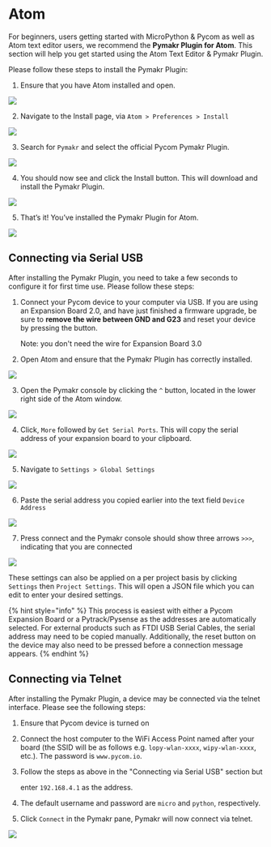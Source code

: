 # Atom

For beginners, users getting started with MicroPython & Pycom as well as Atom text editor users, we recommend the **Pymakr Plugin for Atom**. This section will help you get started using the Atom Text Editor & Pymakr Plugin.

Please follow these steps to install the Pymakr Plugin:

1. Ensure that you have Atom installed and open.

![](../../.gitbook/assets/atom_setup_step_1%20%281%29.png)

2. Navigate to the Install page, via `Atom > Preferences > Install`

![](../../.gitbook/assets/atom_setup_step_2%20%281%29.png)

3. Search for `Pymakr` and select the official Pycom Pymakr Plugin.

![](../../.gitbook/assets/atom_setup_step_3%20%281%29.png)

4. You should now see and click the Install button. This will download and install the Pymakr Plugin.

![](../../.gitbook/assets/atom_setup_step_4%20%281%29.png)

5. That’s it! You’ve installed the Pymakr Plugin for Atom.

![](../../.gitbook/assets/atom_setup_step_5%20%281%29.png)

## Connecting via Serial USB

After installing the Pymakr Plugin, you need to take a few seconds to configure it for first time use. Please follow these steps:

1. Connect your Pycom device to your computer via USB. If you are using an Expansion Board 2.0, and have just finished a firmware upgrade, be sure to **remove the wire between GND and G23** and reset your device by pressing the button.

   Note: you don't need the wire for Expansion Board 3.0

2. Open Atom and ensure that the Pymakr Plugin has correctly installed.

![](../../.gitbook/assets/atom_config_step_2%20%281%29.png)

3. Open the Pymakr console by clicking the `^` button, located in the lower right side of the Atom window.

![](../../.gitbook/assets/atom_config_step_3.png)

4. Click, `More` followed by `Get Serial Ports`. This will copy the serial address of your expansion board to your clipboard.

![](../../.gitbook/assets/atom_config_step_4.png)

5. Navigate to `Settings > Global Settings`

![](../../.gitbook/assets/atom_config_step_5.png)

6. Paste the serial address you copied earlier into the text field `Device Address`

![](../../.gitbook/assets/atom_config_step_6.png)

7. Press connect and the Pymakr console should show three arrows `>>>`, indicating that you are connected

![](../../.gitbook/assets/atom_config_step_7.png)

These settings can also be applied on a per project basis by clicking `Settings` then `Project Settings`. This will open a JSON file which you can edit to enter your desired settings.

{% hint style="info" %}
This process is easiest with either a Pycom Expansion Board or a Pytrack/Pysense as the addresses are automatically selected. For external products such as FTDI USB Serial Cables, the serial address may need to be copied manually. Additionally, the reset button on the device may also need to be pressed before a connection message appears.
{% endhint %}

## Connecting via Telnet

After installing the Pymakr Plugin, a device may be connected via the telnet interface. Please see the following steps:

1. Ensure that Pycom device is turned on
2. Connect the host computer to the WiFi Access Point named after your board \(the SSID will be as follows e.g. `lopy-wlan-xxxx`, `wipy-wlan-xxxx`, etc.\). The password is `www.pycom.io`.
3. Follow the steps as above in the "Connecting via Serial USB" section but

   enter `192.168.4.1` as the address.

4. The default username and password are `micro` and `python`, respectively.
5. Click `Connect` in the Pymakr pane, Pymakr will now connect via telnet.

![](../../.gitbook/assets/pymakr-plugin-settings%20%281%29.png)

